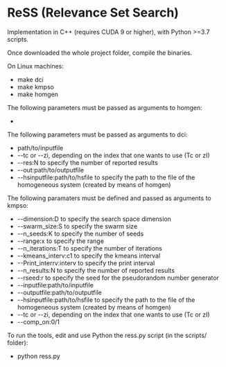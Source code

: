 # ReSS (Relevance Set Search)

Implementation in C++ (requires CUDA 9 or higher), with Python >=3.7 scripts.

Once downloaded the whole project folder, compile the binaries.

On Linux machines:

* make dci
* make kmpso
* make homgen

The following parameters must be passed as arguments to homgen:

* 

The following parameters must be passed as arguments to dci:
* path/to/inputfile
* --tc or --zi, depending on the index that one wants to use (Tc or zI)
* --res:N to specify the number of reported results
* --out:path/to/outputfile
* --hsinputfile:path/to/hsfile to specify the path to the file of the homogeneous system (created by means of homgen)

The following paramaters must be defined and passed as arguments to kmpso:
* --dimension:D to specify the search space dimension
* --swarm_size:S to specify the swarm size  
* --n_seeds:K to specify the number of seeds  
* --range:x to specify the range  
* --n_iterations:T to specify the number of iterations
* --kmeans_interv:c1 to specify the kmeans interval
* --Print_interrv:interv to specify the print interval  
* --n_results:N to specify the number of reported results
* --rseed:r to specify the seed for the pseudorandom number generator
* --inputfile:path/to/inputfile
* --outputfile:path/to/outputfile
* --hsinputfile:path/to/hsfile to specify the path to the file of the homogeneous system (created by means of homgen)
* --tc or --zi, depending on the index that one wants to use (Tc or zI)
* --comp_on:0/1

To run the tools, edit and use Python the ress.py script (in the scripts/ folder):

* python ress.py
